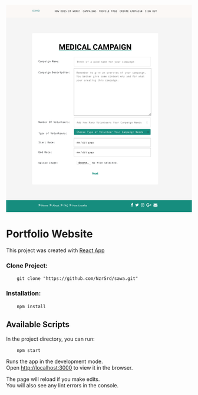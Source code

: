 ![Sawa Project]( public/sawa.png )

# Portfolio Website
This project was created with [ React App](https://github.com/facebook/create-react-app)

### Clone Project:
```
    git clone "https://github.com/NzrSrd/sawa.git"
```

### Installation:
```
    npm install
```

## Available Scripts

In the project directory, you can run:

```
    npm start
```

Runs the app in the development mode.<br>
Open [http://localhost:3000](http://localhost:3000) to view it in the browser.

The page will reload if you make edits.<br>
You will also see any lint errors in the console.